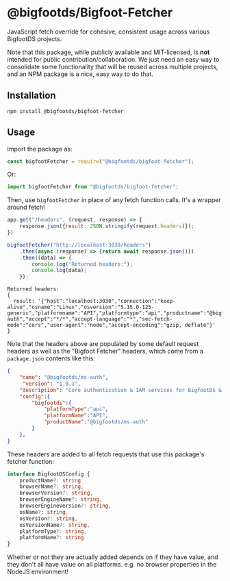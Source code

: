 # @bigfootds/Bigfoot-Fetcher

JavaScript fetch override for cohesive, consistent usage across various BigfootDS projects.

Note that this package, while publicly available and MIT-licensed, is **not** intended for public contribution/collaboration. We just need an easy way to consolidate some functionality that will be reused across multiple projects, and an NPM package is a nice, easy way to do that.

## Installation

`npm install @bigfootds/bigfoot-fetcher`

## Usage

Import the package as:

```js
const bigfootFetcher = require("@bigfootds/bigfoot-fetcher");
```

Or:

```js
import bigfootFetcher from "@bigfootds/bigfoot-fetcher";
```


Then, use `bigfootFetcher` in place of any fetch function calls. It's a wrapper around fetch!

```js
app.get("/headers", (request, response) => {
    response.json({result: JSON.stringify(request.headers)});
})

bigfootFetcher("http://localhost:3030/headers")
    .then(async (response) => {return await response.json()})
    .then((data) => {
        console.log("Returned headers:");
        console.log(data);
    });
```

```
Returned headers:
{
  result: '{"host":"localhost:3030","connection":"keep-alive","osname":"Linux","osversion":"5.15.0-125-generic","platformname":"API","platformtype":"api","productname":"@bigfootds/ms-auth","accept":"*/*","accept-language":"*","sec-fetch-mode":"cors","user-agent":"node","accept-encoding":"gzip, deflate"}'
}
```

Note that the headers above are populated by some default request headers as well as the "Bigfoot Fetcher" headers, which come from a `package.json` contents like this:

```json
{
    "name": "@bigfootds/ms-auth",
     "version": "1.0.1",
    "description": "Core authentication & IAM services for BigfootDS & its various games and products.",
    "config":{
        "bigfootds":{
            "platformType":"api",
            "platformName":"API",
            "productName":"@bigfootds/ms-auth"
        }
    },
}
```


These headers are added to all fetch requests that use this package's fetcher function:


```typescript
interface BigfootDSConfig {
    productName?: string 
    browserName?: string,
    browserVersion?: string,
    browserEngineName?: string,
    browserEngineVersion?: string,
    osName?: string,
    osVersion?: string,
    osVersionName?: string,
    platformType?: string, 
    platformName?: string 
}
```

Whether or not they are actually added depends on if they have value, and they don't all have value on all platforms. e.g. no browser properties in the NodeJS environment!